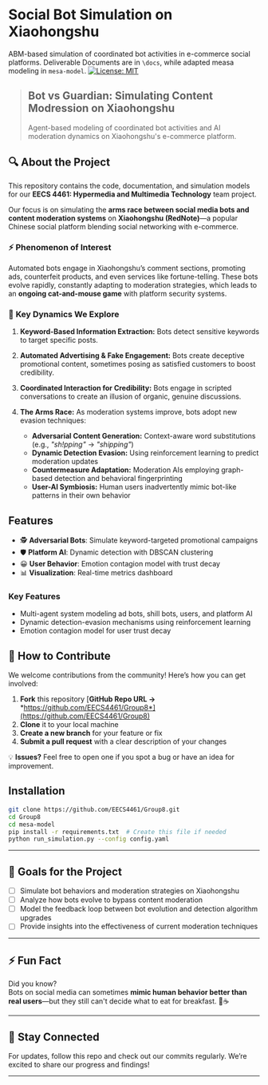 # Social Bot Simulation on Xiaohongshu  
ABM-based simulation of coordinated bot activities in e-commerce social platforms. 
Deliverable Documents are in `\docs`, while adapted measa modeling in `mesa-model`.
[![License: MIT](https://img.shields.io/badge/License-MIT-yellow.svg)](https://opensource.org/licenses/MIT)
> ## Bot vs Guardian: Simulating Content Modression on Xiaohongshu
> Agent-based modeling of coordinated bot activities and AI moderation dynamics on Xiaohongshu's e-commerce platform.


## 🔍 About the Project
This repository contains the code, documentation, and simulation models for our **EECS 4461: Hypermedia and Multimedia Technology** team project.

Our focus is on simulating the **arms race between social media bots and content moderation systems** on **Xiaohongshu (RedNote)**—a popular Chinese social platform blending social networking with e-commerce.

### ⚡ **Phenomenon of Interest**

Automated bots engage in Xiaohongshu’s comment sections, promoting ads, counterfeit products, and even services like fortune-telling. These bots evolve rapidly, constantly adapting to moderation strategies, which leads to an **ongoing cat-and-mouse game** with platform security systems.

### 🔑 **Key Dynamics We Explore**

1. **Keyword-Based Information Extraction:**  Bots detect sensitive keywords to target specific posts.

2. **Automated Advertising & Fake Engagement:**  Bots create deceptive promotional content, sometimes posing as satisfied customers to boost credibility.

3. **Coordinated Interaction for Credibility:**  Bots engage in scripted conversations to create an illusion of organic, genuine discussions.

4. **The Arms Race:**  As moderation systems improve, bots adopt new evasion techniques:
   - **Adversarial Content Generation:** Context-aware word substitutions (e.g., *"sh!pping"* → *"shipping"*)  
   - **Dynamic Detection Evasion:** Using reinforcement learning to predict moderation updates  
   - **Countermeasure Adaptation:** Moderation AIs employing graph-based detection and behavioral fingerprinting  
   - **User-AI Symbiosis:** Human users inadvertently mimic bot-like patterns in their own behavior

## Features

- 🕵️ **Adversarial Bots**: Simulate keyword-targeted promotional campaigns
- 🛡️ **Platform AI**: Dynamic detection with DBSCAN clustering
- 😀 **User Behavior**: Emotion contagion model with trust decay
- 📊 **Visualization**: Real-time metrics dashboard

### Key Features  
- Multi-agent system modeling ad bots, shill bots, users, and platform AI  
- Dynamic detection-evasion mechanisms using reinforcement learning  
- Emotion contagion model for user trust decay  

## 🚀 How to Contribute

We welcome contributions from the community! Here’s how you can get involved:

1. **Fork** this repository  [**GitHub Repo URL →** *https://github.com/EECS4461/Group8*](https://github.com/EECS4461/Group8)
2. **Clone** it to your local machine  
3. **Create a new branch** for your feature or fix  
4. **Submit a pull request** with a clear description of your changes

💡 **Issues?** Feel free to open one if you spot a bug or have an idea for improvement.

## Installation

```bash
git clone https://github.com/EECS4461/Group8.git
cd Group8
cd mesa-model
pip install -r requirements.txt  # Create this file if needed
python run_simulation.py --config config.yaml
```

---

## 🎯 Goals for the Project

- [ ] Simulate bot behaviors and moderation strategies on Xiaohongshu  
- [ ] Analyze how bots evolve to bypass content moderation  
- [ ] Model the feedback loop between bot evolution and detection algorithm upgrades  
- [ ] Provide insights into the effectiveness of current moderation techniques  

---

## ⚡ Fun Fact

Did you know?  
Bots on social media can sometimes **mimic human behavior better than real users**—but they still can't decide what to eat for breakfast. 🥐☕  

---

## 📢 Stay Connected

For updates, follow this repo and check out our commits regularly. We’re excited to share our progress and findings!

---